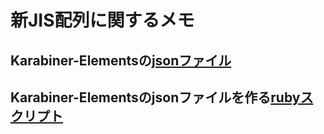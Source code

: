 # 新JIS配列に関するメモ

## Karabiner-Elementsの[jsonファイル](https://github.com/neushi/JIS_6004/blob/main/Karabiner/Japanese_JIS_X_6004_ShinJIS_20210313.json)
## Karabiner-Elementsのjsonファイルを作る[rubyスクリプト](url)
